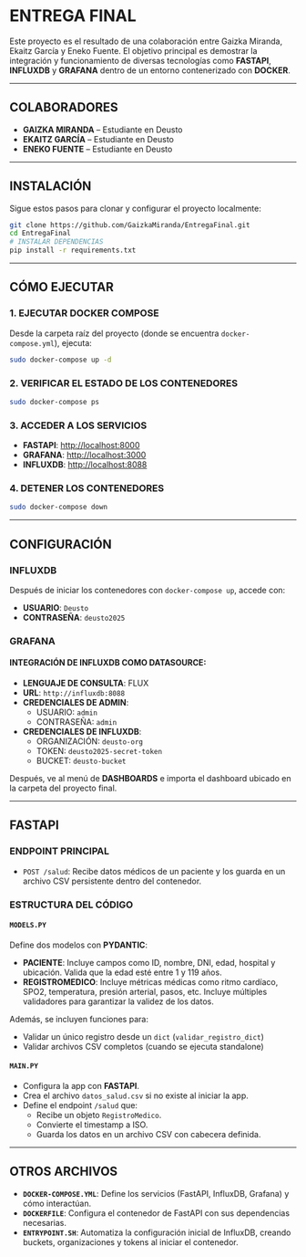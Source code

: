  # ENTREGA FINAL

Este proyecto es el resultado de una colaboración entre Gaizka Miranda, Ekaitz García y Eneko Fuente. El objetivo principal es demostrar la integración y funcionamiento de diversas tecnologías como **FASTAPI**, **INFLUXDB** y **GRAFANA** dentro de un entorno contenerizado con **DOCKER**.

---

## COLABORADORES

- **GAIZKA MIRANDA** – Estudiante en Deusto  
- **EKAITZ GARCÍA** – Estudiante en Deusto  
- **ENEKO FUENTE** – Estudiante en Deusto  

---

## INSTALACIÓN

Sigue estos pasos para clonar y configurar el proyecto localmente:

```bash
git clone https://github.com/GaizkaMiranda/EntregaFinal.git
cd EntregaFinal
# INSTALAR DEPENDENCIAS
pip install -r requirements.txt
```

---

## CÓMO EJECUTAR

### 1. EJECUTAR DOCKER COMPOSE

Desde la carpeta raíz del proyecto (donde se encuentra `docker-compose.yml`), ejecuta:

```bash
sudo docker-compose up -d
```

### 2. VERIFICAR EL ESTADO DE LOS CONTENEDORES

```bash
sudo docker-compose ps
```

### 3. ACCEDER A LOS SERVICIOS

- **FASTAPI**: [http://localhost:8000](http://localhost:8000)  
- **GRAFANA**: [http://localhost:3000](http://localhost:3000)  
- **INFLUXDB**: [http://localhost:8088](http://localhost:8086)

### 4. DETENER LOS CONTENEDORES

```bash
sudo docker-compose down
```

---

## CONFIGURACIÓN

### INFLUXDB

Después de iniciar los contenedores con `docker-compose up`, accede con:

- **USUARIO**: `Deusto`  
- **CONTRASEÑA**: `deusto2025`

### GRAFANA

#### INTEGRACIÓN DE INFLUXDB COMO DATASOURCE:

- **LENGUAJE DE CONSULTA**: FLUX  
- **URL**: `http://influxdb:8088`
- **CREDENCIALES DE ADMIN**:
  - USUARIO: `admin`
  - CONTRASEÑA: `admin`
- **CREDENCIALES DE INFLUXDB**:
  - ORGANIZACIÓN: `deusto-org`
  - TOKEN: `deusto2025-secret-token`
  - BUCKET: `deusto-bucket`

Después, ve al menú de **DASHBOARDS** e importa el dashboard ubicado en la carpeta del proyecto final.

---

## FASTAPI

### ENDPOINT PRINCIPAL

- `POST /salud`: Recibe datos médicos de un paciente y los guarda en un archivo CSV persistente dentro del contenedor.

### ESTRUCTURA DEL CÓDIGO

#### `MODELS.PY`

Define dos modelos con **PYDANTIC**:

- **PACIENTE**: Incluye campos como ID, nombre, DNI, edad, hospital y ubicación. Valida que la edad esté entre 1 y 119 años.
- **REGISTROMEDICO**: Incluye métricas médicas como ritmo cardíaco, SPO2, temperatura, presión arterial, pasos, etc. Incluye múltiples validadores para garantizar la validez de los datos.

Además, se incluyen funciones para:

- Validar un único registro desde un `dict` (`validar_registro_dict`)
- Validar archivos CSV completos (cuando se ejecuta standalone)

#### `MAIN.PY`

- Configura la app con **FASTAPI**.
- Crea el archivo `datos_salud.csv` si no existe al iniciar la app.
- Define el endpoint `/salud` que:
  - Recibe un objeto `RegistroMedico`.
  - Convierte el timestamp a ISO.
  - Guarda los datos en un archivo CSV con cabecera definida.

---

## OTROS ARCHIVOS

- **`DOCKER-COMPOSE.YML`**: Define los servicios (FastAPI, InfluxDB, Grafana) y cómo interactúan.
- **`DOCKERFILE`**: Configura el contenedor de FastAPI con sus dependencias necesarias.
- **`ENTRYPOINT.SH`**: Automatiza la configuración inicial de InfluxDB, creando buckets, organizaciones y tokens al iniciar el contenedor.
